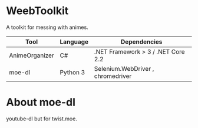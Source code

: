 # WeebToolkit
A toolkit for messing with animes.

|Tool  |Language  | Dependencies |
|--|--|--|
|  AnimeOrganizer| C# |.NET Framework > 3 / .NET Core 2.2  |
|moe-dl|Python 3|Selenium.WebDriver , chromedriver|

# About moe-dl

youtube-dl but for twist.moe.
